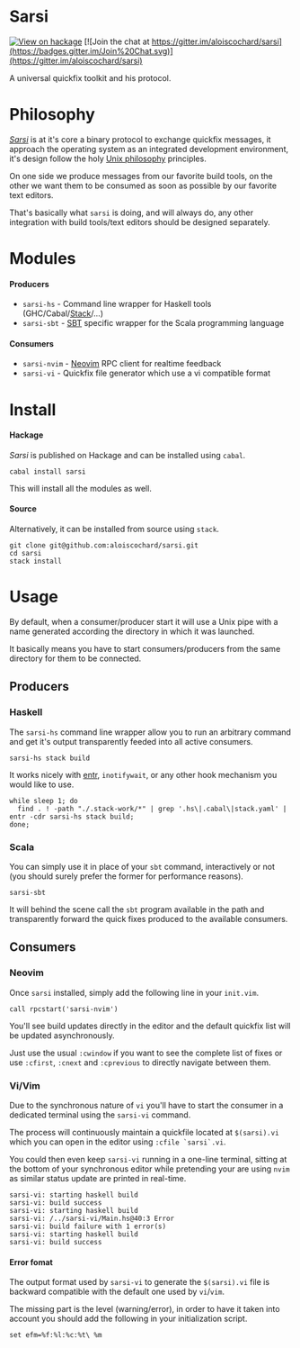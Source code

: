 Sarsi
=====

[![View on hackage](https://img.shields.io/hackage/v/sarsi.svg)](http://hackage.haskell.org/package/sarsi)
[![Join the chat at https://gitter.im/aloiscochard/sarsi](https://badges.gitter.im/Join%20Chat.svg)](https://gitter.im/aloiscochard/sarsi)

A universal quickfix toolkit and his protocol.

# Philosophy

*[Sarsi](https://en.wiktionary.org/wiki/sarcio#Latin)* is at it's core a binary protocol to exchange quickfix messages, it approach the operating system as an integrated development environment, it's design follow the holy [Unix philosophy](https://en.wikipedia.org/wiki/Unix_philosophy) principles.

On one side we produce messages from our favorite build tools, on the other we want them to be consumed as soon as possible by our favorite text editors.

That's basically what `sarsi` is doing, and will always do, any other integration with  build tools/text editors should be designed separately.

# Modules

#### Producers

 - `sarsi-hs` - Command line wrapper for Haskell tools (GHC/Cabal/[Stack](http://haskellstack.org/)/...)
 - `sarsi-sbt` - [SBT](http://www.scala-sbt.org/) specific wrapper for the Scala programming language

#### Consumers

 - `sarsi-nvim` - [Neovim](https://neovim.io/) RPC client for realtime feedback
 - `sarsi-vi` - Quickfix file generator which use a vi compatible format

# Install

#### Hackage

*Sarsi* is published on Hackage and can be installed using `cabal`.

	cabal install sarsi

This will install all the modules as well.

#### Source

Alternatively, it can be installed from source using `stack`.
	
	git clone git@github.com:aloiscochard/sarsi.git
	cd sarsi
	stack install

# Usage

By default, when a consumer/producer start it will use a Unix pipe with a name generated according the directory in which it was launched.

It basically means you have to start consumers/producers from the same directory for them to be connected.

## Producers

### Haskell

The `sarsi-hs` command line wrapper allow you to run an arbitrary command and get it's output transparently feeded into all active consumers.

	sarsi-hs stack build

It works nicely with [entr](http://entrproject.org/), `inotifywait`, or any other hook mechanism you would like to use.

```
while sleep 1; do 
  find . ! -path "./.stack-work/*" | grep '.hs\|.cabal\|stack.yaml' | entr -cdr sarsi-hs stack build; 
done;
```

### Scala

You can simply use it in place of your `sbt` command, interactively or not (you should surely prefer the former for performance reasons).

	sarsi-sbt

It will behind the scene call the `sbt` program available in the path and transparently forward the quick fixes produced to the available consumers.

## Consumers


### Neovim

Once `sarsi` installed, simply add the following line in your `init.vim`.

	call rpcstart('sarsi-nvim') 

You'll see build updates directly in the editor and the default quickfix list will be updated asynchronously.

Just use the usual `:cwindow` if you want to see the complete list of fixes or use `:cfirst`, `:cnext` and `:cprevious` to directly navigate between them.

### Vi/Vim

Due to the synchronous nature of `vi` you'll have to start the consumer in a dedicated terminal using the `sarsi-vi` command.

The process will continuously maintain a quickfile located at `$(sarsi).vi` which you can open in the editor using ```:cfile `sarsi`.vi```.

You could then even keep `sarsi-vi` running in a one-line terminal, sitting at the bottom of your synchronous editor while pretending your are using `nvim` as similar status update are printed in real-time.

```
sarsi-vi: starting haskell build
sarsi-vi: build success
sarsi-vi: starting haskell build
sarsi-vi: /../sarsi-vi/Main.hs@40:3 Error
sarsi-vi: build failure with 1 error(s)
sarsi-vi: starting haskell build
sarsi-vi: build success
```

#### Error fomat

The output format used by `sarsi-vi` to generate the  `$(sarsi).vi` file is backward compatible with the default one used by `vi`/`vim`.

The missing part is the level (warning/error), in order to have it taken into account you should add the following in your initialization script.

`set efm=%f:%l:%c:%t\ %m`
